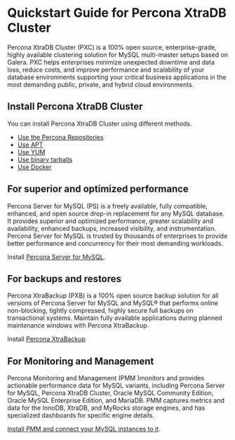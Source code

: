 # Quickstart Guide for Percona XtraDB Cluster

Percona XtraDB Cluster (PXC) is a 100% open source, enterprise-grade, highly available clustering solution for MySQL multi-master setups based on Galera. PXC helps enterprises minimize unexpected downtime and data loss, reduce costs, and improve performance and scalability of your database environments supporting your critical business applications in the most demanding public, private, and hybrid cloud environments.

## Install Percona XtraDB Cluster

You can install Percona XtraDB Cluster using different methods. 

* [Use the Percona Repositories](install-index.md)
* [Use APT](apt.md)
* [Use YUM](yum.md)
* [Use binary tarballs](tarball.md)
* [Use Docker](docker.md)

## For superior and optimized performance

Percona Server for MySQL (PS) is a freely available, fully compatible, enhanced, and open source drop-in replacement for any MySQL database. It provides superior and optimized performance, greater scalability and availability, enhanced backups, increased visibility, and instrumentation. Percona Server for MySQL is trusted by thousands of enterprises to provide better performance and concurrency for their most demanding workloads.

Install [Percona Server for MySQL](https://docs.percona.com/percona-xtradb-cluster/{{vers}}/install/index.html).

## For backups and restores

Percona XtraBackup (PXB) is a 100% open source backup solution for all versions of Percona Server for MySQL and MySQL® that performs online non-blocking, tightly compressed, highly secure full backups on transactional systems. Maintain fully available applications during planned maintenance windows with Percona XtraBackup.

Install [Percona XtraBackup](https://docs.percona.com/percona-xtrabackup/{{vers}}/installation.html)

## For Monitoring and Management

Percona Monitoring and Management (PMM )monitors and provides actionable performance data for MySQL variants, including Percona Server for MySQL, Percona XtraDB Cluster, Oracle MySQL Community Edition, Oracle MySQL Enterprise Edition, and MariaDB. PMM captures metrics and data for the InnoDB, XtraDB, and MyRocks storage engines, and has specialized dashboards for specific engine details.

[Install PMM and connect your MySQL instances to it](https://docs.percona.com/percona-monitoring-and-management/get-started/index.html).



